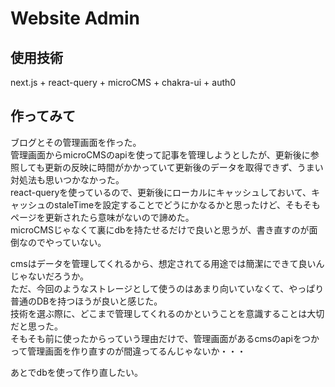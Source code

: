 # Website Admin

## 使用技術

next.js + react-query + microCMS + chakra-ui + auth0

## 作ってみて

ブログとその管理画面を作った。  
管理画面からmicroCMSのapiを使って記事を管理しようとしたが、更新後に参照しても更新の反映に時間がかかっていて更新後のデータを取得できず、うまい対処法も思いつかなかった。  
react-queryを使っているので、更新後にローカルにキャッシュしておいて、キャッシュのstaleTimeを設定することでどうにかなるかと思ったけど、そもそもページを更新されたら意味がないので諦めた。  
microCMSじゃなくて裏にdbを持たせるだけで良いと思うが、書き直すのが面倒なのでやっていない。  

cmsはデータを管理してくれるから、想定されてる用途では簡潔にできて良いんじゃないだろうか。  
ただ、今回のようなストレージとして使うのはあまり向いていなくて、やっぱり普通のDBを持つほうが良いと感じた。  
技術を選ぶ際に、どこまで管理してくれるのかということを意識することは大切だと思った。  
そもそも前に使ったからっていう理由だけで、管理画面があるcmsのapiをつかって管理画面を作り直すのが間違ってるんじゃないか・・・  

あとでdbを使って作り直したい。
